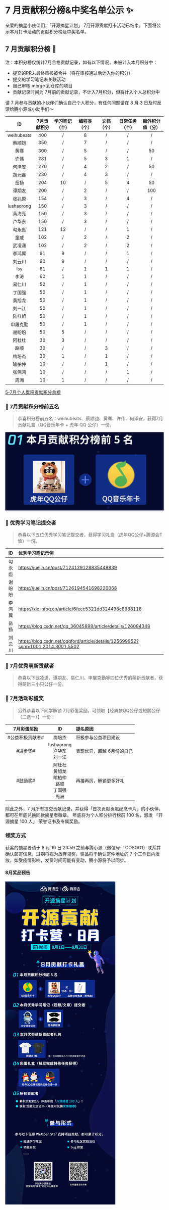 # 7 月贡献积分榜&中奖名单公示 ✨

亲爱的摘星小伙伴们，「开源摘星计划」 7月开源贡献打卡活动已结束，下面将公示本月打卡活动的贡献积分榜及中奖名单。  

## 7 月贡献积分榜 🌟 
注：本积分榜仅统计7月合格贡献记录，如有以下情况，未被计入本月积分中：
* 提交的PR未最终审核被合并（将在审核通过后计入你的积分）
* 提交的学习笔记未关联活动
* 自己审核 merge 到仓库的项目
* 贡献记录时间为 7月前的贡献记录，不计入7月积分，但将计入个人总积分中

请 7 月参与贡献的小伙伴们确认自己个人积分，有任何问题请在 8 月 3 日及时反馈给腾小源或小助手们～

|ID|7月贡献积分|学习笔记（个）|编程类（个）|文档（个）|日常任务（个）|额外积分值（分）|
|:-:|:-:|:-:|:-:|:-:|:-:|:-:|
|weihubeats|400|/|8|/|/|/|
|蔡顺铠|350|/|7|/|/|/|
|黄骞|300|/|5|/|/|50|
|许伟|281|/|5|3|1|/|
|何泽安|270|/|4|2|/|50|
|胡元鑫|230|/|4|3|/|/|
|岳扬|204|10|/|5|4|50|
|谭期友|200|/|2|/|/|100|
|张兆原|154|/|3|/|4|/|
|lushaorong|150|/|3|/|/|/|
|黄海亮|150|/|3|/|/|/|
|卢华东|150|/|3|/|/|/|
|勾永彪|121|12|/|/|1|/|
|童威|102|/|2|/|2|/|
|武凌潇|102|/|2|/|2|/|
|李鸿翼|91|9|/|/|1|/|
|刘云川|90|9|/|/|/|/|
|lsy|61|/|1|1|1|/|
|李涛|60|1|1|/|/|/|
|易仁川|52|/|1|/|/|/|
|丁国强|50|/|1|/|/|/|
|黄旭龙|50|/|1|/|/|/|
|刘一江|50|/|1|/|/|/|
|陆红旭|50|/|1|/|/|/|
|申屠克勤|50|/|1|/|/|/|
|谢盼盼|50|5|/|/|/|/|
|阿杜杜|30|3|/|/|/|/|
|路顺|30|/|/|3|/|/|
|梅培杰|20|1|/|1|/|/|
|喻柏仲|10|/|/|1|/|/|
|张伟鸿|10|/|/|/|1|/|
|周洲|10|1|/|/|/|/|
	

[5-7月个人累积贡献积分总榜](https://docs.qq.com/sheet/DSnRrR2dYZ1F6Qkh5)

### 🎁 7月贡献积分榜前五名
> 恭喜积分榜前五名：weihubeats、蔡顺铠、黄骞、许伟、何泽安，获得7月贡献礼盒（QQ音乐年卡 + 虎年 QQ 公仔）一份。

![WeOpen Star](../assets/imgs/image-july.png)

### 🎁 优秀学习笔记提交者
> 恭喜以下五位优秀学习笔记提交者，获得学习礼盒（虎年QQ公仔+腾源会T恤）一份。

|ID|优秀学习笔记示例|
|:-:|:-|
|勾永彪|https://juejin.cn/post/7124129128835448839|
|谢盼盼|https://juejin.cn/post/7126194541698220068|
|李鸿翼|https://xie.infoq.cn/article/6feec5321dd324498c8988118|
|岳扬|https://blog.csdn.net/qq_36045898/article/details/126084348|
|刘云川|https://blog.csdn.net/oqqford/article/details/125699952?spm=1001.2014.3001.5502|

### 🎁  7月优秀萌新贡献者
> 恭喜以下武凌潇、谭期友、易仁川、申屠克勤等四位优秀的萌新贡献者，获得萌新三小只公仔一份。

### 🎁  7月活动彩蛋奖
> 另外恭喜以下同学解锁 7月彩蛋奖励，可领取【经典款QQ公仔或短鹅公仔（二选一）】一份！

|7月彩蛋奖励|ID|提名原因|
|:-:|:-:|:-|
|#公益积极贡献者#|梅培杰|积极参与公益项目建设|
|#进步奖#|lushaorong<br/>卢华东<br/>刘一江<br/>|表现优异，超越 6月份的自己|
|#鼓励奖#|阿杜杜<br/>黄旭龙<br/>喻柏仲<br/>路顺<br/>丁国强<br/>周洲<br/>|再接再厉，解锁更多好礼|

除此之外，7 月所有提交贡献记录，并获得「首次贡献贡献纪念卡片」的小伙伴，都可在年底兑换同款摘星者徽章。
年底将为个人积分排行榜前 100 名，颁发 「开源摘星 100 人」 荣誉证书及专属奖励。


### 领奖方式
获奖的摘星者请于 8 月 10 日 23:59 之前与腾小源（微信号: TCOSOO1）联系并确认邮寄信息，过期将视为放弃领奖。奖品将于确认寄件地址的 7 个工作日内发放，如受疫情影响，发货时间可能有变动，腾小源将予以同步。

#### 8月奖品预告

![WeOpen Star](../assets/imgs/image-july2.jpeg)

